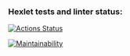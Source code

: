 ### Hexlet tests and linter status:
[![Actions Status](https://github.com/ViVaLaFlame/frontend-project-44/actions/workflows/hexlet-check.yml/badge.svg)](https://github.com/ViVaLaFlame/frontend-project-44/actions)

[![Maintainability](https://api.codeclimate.com/v1/badges/f5241768384501b1f8e1/maintainability)](https://codeclimate.com/github/ViVaLaFlame/frontend-project-44/maintainability)